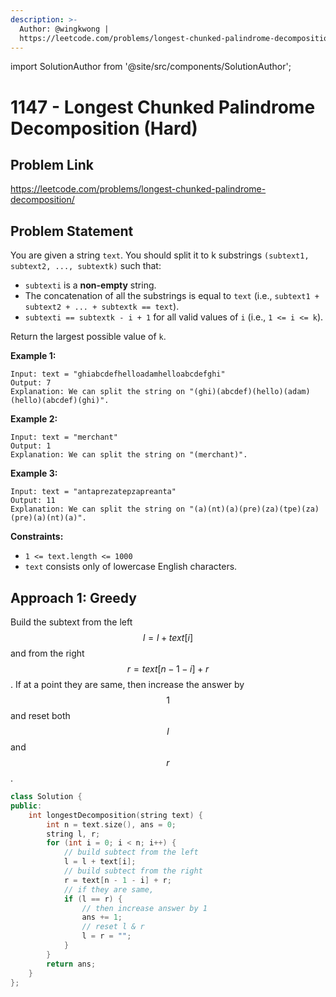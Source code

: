 ```yaml
---
description: >-
  Author: @wingkwong |
  https://leetcode.com/problems/longest-chunked-palindrome-decomposition/
---
```


import SolutionAuthor from '@site/src/components/SolutionAuthor';

# 1147 - Longest Chunked Palindrome Decomposition (Hard)

## Problem Link

https://leetcode.com/problems/longest-chunked-palindrome-decomposition/

## Problem Statement

You are given a string `text`. You should split it to k substrings `(subtext1, subtext2, ..., subtextk)` such that:

* `subtexti` is a **non-empty** string.
* The concatenation of all the substrings is equal to `text` (i.e., `subtext1 + subtext2 + ... + subtextk == text`).
* `subtexti == subtextk - i + 1` for all valid values of `i` (i.e., `1 <= i <= k`).

Return the largest possible value of `k`.

**Example 1:**

```
Input: text = "ghiabcdefhelloadamhelloabcdefghi"
Output: 7
Explanation: We can split the string on "(ghi)(abcdef)(hello)(adam)(hello)(abcdef)(ghi)".
```

**Example 2:**

```
Input: text = "merchant"
Output: 1
Explanation: We can split the string on "(merchant)".
```

**Example 3:**

```
Input: text = "antaprezatepzapreanta"
Output: 11
Explanation: We can split the string on "(a)(nt)(a)(pre)(za)(tpe)(za)(pre)(a)(nt)(a)".
```

**Constraints:**

* `1 <= text.length <= 1000`
* `text` consists only of lowercase English characters.

## Approach 1: Greedy

Build the subtext from the left $$l = l + text[i]$$ and from the right $$r = text[n - 1 - i] + r$$. If at a point they are same, then increase the answer by $$1$$ and reset both $$l$$ and $$r$$.

<SolutionAuthor name="@wingkwong"/>

```cpp
class Solution {
public:
    int longestDecomposition(string text) {
        int n = text.size(), ans = 0;
        string l, r;
        for (int i = 0; i < n; i++) {
            // build subtect from the left
            l = l + text[i];
            // build subtect from the right
            r = text[n - 1 - i] + r;
            // if they are same, 
            if (l == r) {
                // then increase answer by 1
                ans += 1;
                // reset l & r
                l = r = "";
            }
        }
        return ans;
    }
};
```
